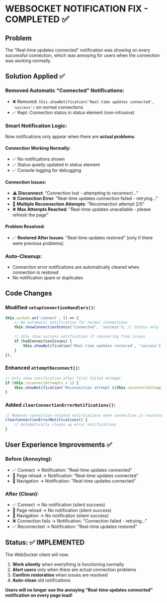 # WEBSOCKET NOTIFICATION FIX - COMPLETED ✅

## Problem
The "Real-time updates connected" notification was showing on every successful connection, which was annoying for users when the connection was working normally.

## Solution Applied ✅

### **Removed Automatic "Connected" Notifications:**
- ❌ Removed: `this.showNotification('Real-time updates connected', 'success')` on normal connections
- ✅ Kept: Connection status in status element (non-intrusive)

### **Smart Notification Logic:**
Now notifications only appear when there are **actual problems**:

#### **Connection Working Normally:**
- ✅ No notifications shown
- ✅ Status quietly updated in status element
- ✅ Console logging for debugging

#### **Connection Issues:**
- ⚠️ **Disconnect**: "Connection lost - attempting to reconnect..."
- ❌ **Connection Error**: "Real-time updates connection failed - retrying..."
- 🔄 **Multiple Reconnection Attempts**: "Reconnection attempt 2/5"
- ❌ **Max Attempts Reached**: "Real-time updates unavailable - please refresh the page"

#### **Problem Resolved:**
- ✅ **Restored After Issues**: "Real-time updates restored" (only if there were previous problems)

### **Auto-Cleanup:**
- Connection error notifications are automatically cleared when connection is restored
- No notification spam or duplicates

## Code Changes

### Modified `setupConnectionHandlers()`:
```javascript
this.socket.on('connect', () => {
    // No automatic notification for normal connections
    this.showConnectionStatus('Connected', 'success'); // Status only
    
    // Only show success notification if recovering from issues
    if (hadConnectionIssues) {
        this.showNotification('Real-time updates restored', 'success');
    }
});
```

### Enhanced `attemptReconnect()`:
```javascript
// Only show notification after first failed attempt
if (this.reconnectAttempts > 1) {
    this.showNotification(`Reconnection attempt ${this.reconnectAttempts}/${this.maxReconnectAttempts}`, 'info');
}
```

### Added `clearConnectionErrorNotifications()`:
```javascript
// Removes connection-related notifications when connection is restored
clearConnectionErrorNotifications() {
    // Automatically cleans up error notifications
}
```

## User Experience Improvements ✅

### **Before (Annoying):**
- ✅ Connect → Notification: "Real-time updates connected"
- 🔄 Page reload → Notification: "Real-time updates connected"
- 🔄 Navigation → Notification: "Real-time updates connected"

### **After (Clean):**
- ✅ Connect → No notification (silent success)
- 🔄 Page reload → No notification (silent success)
- 🔄 Navigation → No notification (silent success)
- ❌ Connection fails → Notification: "Connection failed - retrying..."
- ✅ Reconnected → Notification: "Real-time updates restored"

## Status: ✅ IMPLEMENTED

The WebSocket client will now:
1. **Work silently** when everything is functioning normally
2. **Alert users** only when there are actual connection problems
3. **Confirm restoration** when issues are resolved
4. **Auto-clean** old notifications

**Users will no longer see the annoying "Real-time updates connected" notification on every page load!**
